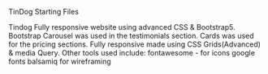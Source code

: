 TinDog Starting Files

Tindog Fully responsive website using advanced CSS & Bootstrap5.
Bootstrap Carousel was used in the testimonials section.
Cards was used for the pricing sections.
Fully responsive made using CSS Grids(Advanced) & media Query.
Other tools used include:
fontawesome - for icons
google fonts
balsamiq for wireframing
